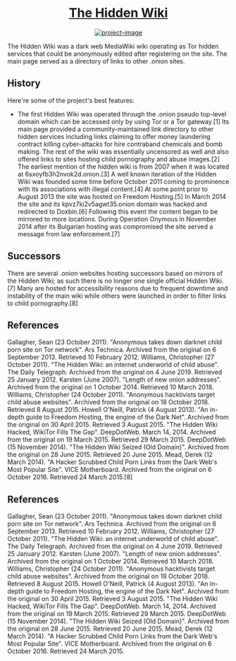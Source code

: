   <a href="https://thehiddenwiki2022.com"><h1 align="center" id="title">The Hidden Wiki</h1></a>

<a href="https://thehiddenwiki2022.com"><p align="center"><img src="https://i.ibb.co/FY9JBkz/Screenshot-2023-11-27-110345.png" alt="project-image"></p></a>

<p id="description">The Hidden Wiki was a dark web MediaWiki wiki operating as Tor hidden services that could be anonymously edited after registering on the site. The main page served as a directory of links to other .onion sites.</p>

  
  
<h2>History</h2>

Here're some of the project's best features:

*   The first Hidden Wiki was operated through the .onion pseudo top-level domain which can be accessed only by using Tor or a Tor gateway.\[1\] Its main page provided a community-maintained link directory to other hidden services including links claiming to offer money laundering contract killing cyber-attacks for hire contraband chemicals and bomb making. The rest of the wiki was essentially uncensored as well and also offered links to sites hosting child pornography and abuse images.\[2\] The earliest mention of the hidden wiki is from 2007 when it was located at 6sxoyfb3h2nvok2d.onion.\[3\] A well known iteration of the Hidden Wiki was founded some time before October 2011 coming to prominence with its associations with illegal content.\[4\] At some point prior to August 2013 the site was hosted on Freedom Hosting.\[5\] In March 2014 the site and its kpvz7ki2v5agwt35.onion domain was hacked and redirected to Doxbin.\[6\] Following this event the content began to be mirrored to more locations. During Operation Onymous in November 2014 after its Bulgarian hosting was compromised the site served a message from law enforcement.\[7\]

<h2>Successors</h2>

There are several .onion websites hosting successors based on mirrors of the Hidden Wiki; as such there is no longer one single official Hidden Wiki.\[7\] Many are hosted for accessibility reasons due to frequent downtime and instability of the main wiki while others were launched in order to filter links to child pornography.\[8\]

<h2>References</h2>

Gallagher, Sean (23 October 2011). "Anonymous takes down darknet child porn site on Tor network". Ars Technica. Archived from the original on 6 September 2013. Retrieved 10 February 2012.
Williams, Christopher (27 October 2011). "The Hidden Wiki: an internet underworld of child abuse". The Daily Telegraph. Archived from the original on 4 June 2019. Retrieved 25 January 2012.
Karsten (June 2007). "Length of new onion addresses". Archived from the original on 1 October 2014. Retrieved 10 March 2018.
Williams, Christopher (24 October 2011). "Anonymous hacktivists target child abuse websites". Archived from the original on 18 October 2018. Retrieved 8 August 2015.
Howell O'Neill, Patrick (4 August 2013). "An in-depth guide to Freedom Hosting, the engine of the Dark Net". Archived from the original on 30 April 2015. Retrieved 3 August 2015.
"The Hidden Wiki Hacked, WikiTor Fills The Gap". DeepDotWeb. March 14, 2014. Archived from the original on 19 March 2015. Retrieved 29 March 2015.
DeepDotWeb (15 November 2014). "The Hidden Wiki Seized (Old Domain)". Archived from the original on 28 June 2015. Retrieved 20 June 2015.
Mead, Derek (12 March 2014). "A Hacker Scrubbed Child Porn Links from the Dark Web's Most Popular Site". VICE Motherboard. Archived from the original on 6 October 2016. Retrieved 24 March 2015.\[8\]

<h2>References</h2>

Gallagher, Sean (23 October 2011). "Anonymous takes down darknet child porn site on Tor network". Ars Technica. Archived from the original on 6 September 2013. Retrieved 10 February 2012.
Williams, Christopher (27 October 2011). "The Hidden Wiki: an internet underworld of child abuse". The Daily Telegraph. Archived from the original on 4 June 2019. Retrieved 25 January 2012.
Karsten (June 2007). "Length of new onion addresses". Archived from the original on 1 October 2014. Retrieved 10 March 2018.
Williams, Christopher (24 October 2011). "Anonymous hacktivists target child abuse websites". Archived from the original on 18 October 2018. Retrieved 8 August 2015.
Howell O'Neill, Patrick (4 August 2013). "An in-depth guide to Freedom Hosting, the engine of the Dark Net". Archived from the original on 30 April 2015. Retrieved 3 August 2015.
"The Hidden Wiki Hacked, WikiTor Fills The Gap". DeepDotWeb. March 14, 2014. Archived from the original on 19 March 2015. Retrieved 29 March 2015.
DeepDotWeb (15 November 2014). "The Hidden Wiki Seized (Old Domain)". Archived from the original on 28 June 2015. Retrieved 20 June 2015.
Mead, Derek (12 March 2014). "A Hacker Scrubbed Child Porn Links from the Dark Web's Most Popular Site". VICE Motherboard. Archived from the original on 6 October 2016. Retrieved 24 March 2015.
